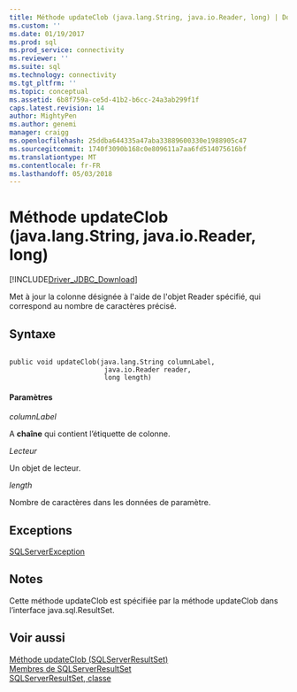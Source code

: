 ```yaml
---
title: Méthode updateClob (java.lang.String, java.io.Reader, long) | Documents Microsoft
ms.custom: ''
ms.date: 01/19/2017
ms.prod: sql
ms.prod_service: connectivity
ms.reviewer: ''
ms.suite: sql
ms.technology: connectivity
ms.tgt_pltfrm: ''
ms.topic: conceptual
ms.assetid: 6b8f759a-ce5d-41b2-b6cc-24a3ab299f1f
caps.latest.revision: 14
author: MightyPen
ms.author: genemi
manager: craigg
ms.openlocfilehash: 25ddba644335a47aba33889600330e1988905c47
ms.sourcegitcommit: 1740f3090b168c0e809611a7aa6fd514075616bf
ms.translationtype: MT
ms.contentlocale: fr-FR
ms.lasthandoff: 05/03/2018
---
```

# <a name="updateclob-method-javalangstring-javaioreader-long"></a>Méthode updateClob (java.lang.String, java.io.Reader, long)
[!INCLUDE[Driver_JDBC_Download](../../../includes/driver_jdbc_download.md)]

  Met à jour la colonne désignée à l'aide de l'objet Reader spécifié, qui correspond au nombre de caractères précisé.  
  
## <a name="syntax"></a>Syntaxe  
  
```  
  
public void updateClob(java.lang.String columnLabel,  
                        java.io.Reader reader,  
                        long length)  
```  
  
#### <a name="parameters"></a>Paramètres  
 *columnLabel*  
  
 A **chaîne** qui contient l’étiquette de colonne.  
  
 *Lecteur*  
  
 Un objet de lecteur.  
  
 *length*  
  
 Nombre de caractères dans les données de paramètre.  
  
## <a name="exceptions"></a>Exceptions  
 [SQLServerException](../../../connect/jdbc/reference/sqlserverexception-class.md)  
  
## <a name="remarks"></a>Notes  
 Cette méthode updateClob est spécifiée par la méthode updateClob dans l’interface java.sql.ResultSet.  
  
## <a name="see-also"></a>Voir aussi  
 [Méthode updateClob &#40;SQLServerResultSet&#41;](../../../connect/jdbc/reference/updateclob-method-sqlserverresultset.md)   
 [Membres de SQLServerResultSet](../../../connect/jdbc/reference/sqlserverresultset-members.md)   
 [SQLServerResultSet, classe](../../../connect/jdbc/reference/sqlserverresultset-class.md)  
  
  
